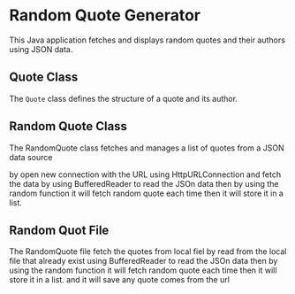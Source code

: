 # Random Quote Generator

This Java application fetches and displays random quotes and their authors using JSON data.

## Quote Class

The `Quote` class defines the structure of a quote and its author.

## Random Quote Class 

The RandomQuote class fetches and manages a list of quotes from a JSON data source

by open new connection with the URL using HttpURLConnection and fetch the data by
using BufferedReader to read the JSOn data then by using the random function it will fetch 
random quote each time then it will store it in a list.

## Random Quot File

The RandomQuote file fetch the quotes from local fiel by read from the local file 
that already exist using BufferedReader to read the JSOn data then by using the random function it will fetch
random quote each time then it will store it in a list. and it will save any
quote comes from the url
